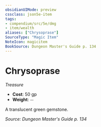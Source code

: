 ```yaml
---
obsidianUIMode: preview
cssclass: json5e-item
tags:
- compendium/src/5e/dmg
- item/wealth
aliases: ["Chrysoprase"]
SourceType: "Magic Item"
NoteIcon: magicitem
BookSource: Dungeon Master's Guide p. 134
---
```

# Chrysoprase
*Treasure*  

- **Cost**: 50 gp
- **Weight**: ⏤

A translucent green gemstone.

*Source: Dungeon Master's Guide p. 134*